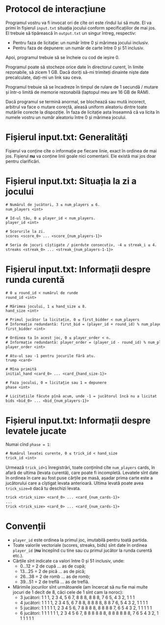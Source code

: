 # Protocol de interacțiune

Programul vostru va fi invocat ori de cîte ori este rîndul lui să mute. El va primi în fișierul `input.txt` situația jocului conform specificațiilor de mai jos. El trebuie să tipărească în `output.txt` un singur întreg, respectiv:

* Pentru faza de licitație: un număr între 0 și mărimea jocului inclusiv.
* Pentru faza de depunere: un număr de carte între 0 și 51 inclusiv.

Apoi, programul trebuie să se încheie cu cod de ieșire 0.

Programul poate să stocheze orice date în directorul curent, în limite rezonabile, să zicem 1 GB. Dacă doriți să-mi trimiteți dinainte niște date precalculate, dați-mi un link sau ceva.

Programul trebuie să se încadreze în timpul de rulare de 1 secundă / mutare și într-o limită de memorie rezonabilă (laptopul meu are 16 GB de RAM).

Dacă programul se termină anormal, se blochează sau mută incorect, arbitrul va face o mutare corectă, aleasă uniform aleatoriu dintre toate mutările corecte la dispoziție. În faza de licitație asta înseamnă că va licita în numele vostru un număr
aleatoriu între 0 și mărimea jocului.

# Fișierul input.txt: Generalități

Fișierul va conține cîte o informație pe fiecare linie, exact în ordinea de mai jos. Fișierul **nu** va conține linii goale nici comentarii. Ele există mai jos doar pentru clarificări.

# Fișierul input.txt: Situația la zi a jocului

```txt
# Numărul de jucători, 3 ≤ num_players ≤ 6.
num_players <int>

# Id-ul tău, 0 ≤ player_id < num_players.
player_id <int>

# Scorurile la zi.
scores <score_0> ... <score_{num_players-1}>

# Seria de jocuri cîștigate / pierdute consecutiv, -4 ≤ streak_i ≤ 4.
streaks <streak_0> ... <streak_{num_players-1-1}>
```

# Fișierul input.txt: Informații despre runda curentă

```txt
# 0 ≤ round_id < numărul de runde
round_id <int>

# Mărimea jocului, 1 ≤ hand_size ≤ 8.
hand_size <int>

# Primul jucător la licitație, 0 ≤ first_bidder < num_players
# Informație redundantă: first_bid = (player_id + round_id) % num_players.
first_bidder <int>

# Ordinea ta în acest joc, 0 ≤ player_order < n.
# Informație redundantă: player_order = (player_id - round_id) % num_players.
player_order <int>

# Atu-ul sau -1 pentru jocurile fără atu.
trump <card>

# Mîna primită
initial_hand <card_0> ... <card_{hand_size-1}>

# Faza jocului, 0 = licitație sau 1 = depunere
phase <int>

# Licitațiile făcute pînă acum, unde -1 = jucătorul încă nu a licitat
bids <bid_0> ... <bid_{num_players-1}>
```

# Fișierul input.txt: Informații despre levatele jucate

Numai cînd `phase = 1`:

```txt
# Numărul levatei curente, 0 ≤ trick_id < hand_size
trick_id <int>
```
Urmează `trick_id+1` înregistrări, toate conținînd cîte `num_players` cards, în afară de ultima (levata curentă), care poate fi incompletă. Levatele sînt date în ordinea în care au fost puse cărțile pe masă, așadar prima carte este a jucătorului care a cîștigat levata anterioară. Ultima levată poate avea `trick_size=0` dacă tu deschizi levata.

```txt
trick <trick_size> <card_0> ... <card_{num_cards-1}>
...
trick <trick_size> <card_0> ... <card_{num_cards-1}>
```

# Convenții

* `player_id` este ordinea la primul joc, imutabilă pentru toată partida.
* Toate valorile vectoriale (scores, streaks, bids) sînt date în ordinea `player_id` (**nu** începînd cu tine sau cu primul jucător la runda curentă etc.).
* Cărțile sînt indicate ca valori între 0 și 51 inclusiv, unde:
  *  0...12 = 2 de cupă ... as de cupă;
  * 13...25 = 2 de pică ... as de pică;
  * 26...38 = 2 de romb ... as de romb;
  * 39...51 = 2 de treflă ... as de treflă.
* Mărimile jocurilor sînt următoarele (am încercat să nu fie mai multe jocuri de 1 decît de 8, căci cele de 1 sînt cam la noroc):
  * 3 jucători: 1 1 1, 2 3 4, 5 6 7, 8 8 8, 8 8 8, 7 6 5, 4 3 2, 1 1 1
  * 4 jucători: 1 1 1 1, 2 3 4 5, 6 7 8 8, 8 8 8 8, 8 8 7 6, 5 4 3 2, 1 1 1 1
  * 5 jucători: 1 1 1 1 1, 2 3 4 5 6, 7 8 8 8 8, 8 8 8 8 7, 6 5 4 3 2, 1 1 1 1 1
  * 6 jucători: 1 1 1 1 1 1, 2 3 4 5 6 7, 8 8 8 8 8 8, 8 8 8 8 8 8, 7 6 5 4 3 2, 1 1 1 1 1 1
